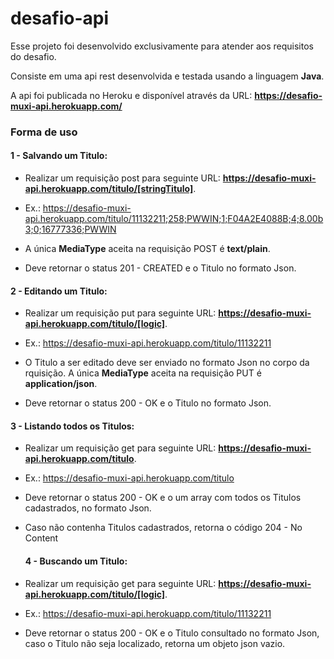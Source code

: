 # desafio-api

Esse projeto foi desenvolvido exclusivamente para atender aos requisitos do desafio.

Consiste em uma api rest desenvolvida e testada usando a linguagem **Java**.

A api foi publicada no Heroku e disponível através da URL: **https://desafio-muxi-api.herokuapp.com/**

### Forma de uso

#### 1 - Salvando um Titulo:

  + Realizar um requisição post para seguinte URL: **https://desafio-muxi-api.herokuapp.com/titulo/[stringTitulo]**.
  
  + Ex.: https://desafio-muxi-api.herokuapp.com/titulo/11132211;258;PWWIN;1;F04A2E4088B;4;8.00b3;0;16777336;PWWIN
  
  + A única **MediaType** aceita na requisição POST é **text/plain**.
  
  + Deve retornar o status 201 - CREATED e o Titulo no formato Json.
  
  
  #### 2 - Editando um Titulo:

  + Realizar um requisição put para seguinte URL: **https://desafio-muxi-api.herokuapp.com/titulo/[logic]**.
  
  + Ex.: https://desafio-muxi-api.herokuapp.com/titulo/11132211
  
  + O Titulo a ser editado deve ser enviado no formato Json no corpo da rquisição. A única **MediaType** aceita na requisição PUT é **application/json**.
  
  + Deve retornar o status 200 - OK e o Titulo no formato Json.
  
   
  #### 3 - Listando todos os Titulos:

  + Realizar um requisição get para seguinte URL: **https://desafio-muxi-api.herokuapp.com/titulo**.
  
  + Ex.: https://desafio-muxi-api.herokuapp.com/titulo
  
  + Deve retornar o status 200 - OK e o um array com todos os Titulos cadastrados, no formato Json.
  
  + Caso não contenha Titulos cadastrados, retorna o código 204 - No Content
  
  
    #### 4 - Buscando um Titulo:

  + Realizar um requisição get para seguinte URL: **https://desafio-muxi-api.herokuapp.com/titulo/[logic]**.
  
  + Ex.: https://desafio-muxi-api.herokuapp.com/titulo/11132211
  
  + Deve retornar o status 200 - OK e o Titulo consultado no formato Json, caso o Titulo não seja localizado, retorna um objeto json vazio.

   
